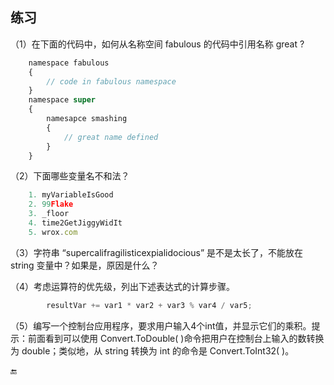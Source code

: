 ## 练习

（1）在下面的代码中，如何从名称空间 fabulous 的代码中引用名称 great ?

```javascript
    namespace fabulous
    {
        // code in fabulous namespace
    }
    namespace super
    {
        namesapce smashing
        {
            // great name defined
        }
    }
```

（2）下面哪些变量名不和法？
```javascript
    1. myVariableIsGood
    2. 99Flake
    3. _floor
    4. time2GetJiggyWidIt
    5. wrox.com
```
（3）字符串 “supercalifragilisticexpialidocious” 是不是太长了，不能放在 string 变量中？如果是，原因是什么？

（4）考虑运算符的优先级，列出下述表达式的计算步骤。
```javascript
        resultVar += var1 * var2 + var3 % var4 / var5;
```

（5）编写一个控制台应用程序，要求用户输入4个int值，并显示它们的乘积。提示：前面看到可以使用 Convert.ToDouble( )命令把用户在控制台上输入的数转换为 double；类似地，从 string 转换为 int 的命令是 Convert.ToInt32( )。

🔚
